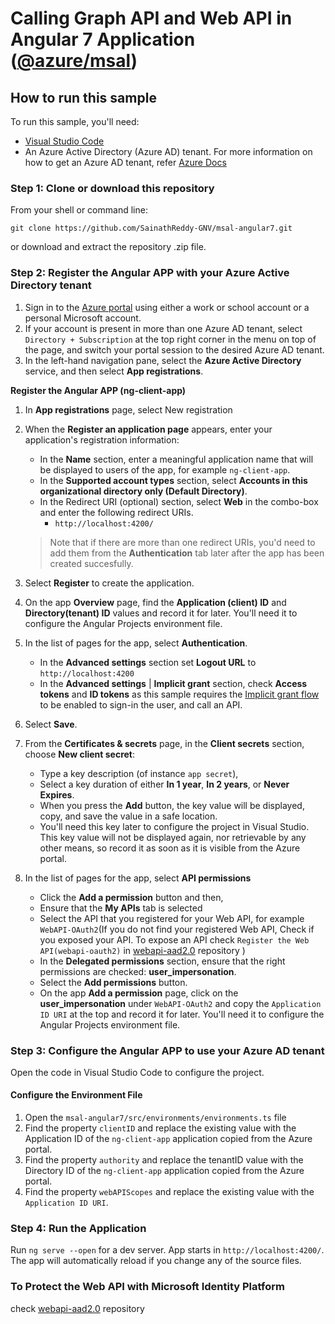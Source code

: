 # Calling Graph API and Web API in Angular 7 Application ([@azure/msal]([https://www.npmjs.com/package/@azure/msal](https://www.npmjs.com/package/@azure/msal)))

## How to run this sample

To run this sample, you'll need:
- [Visual Studio Code](https://code.visualstudio.com/)
- An Azure Active Directory (Azure AD) tenant. For more information on how to get an Azure   AD tenant, refer [Azure Docs](https://docs.microsoft.com/en-gb/azure/active-directory/)

### Step 1: Clone or download this repository
From your shell or command line:
```
git clone https://github.com/SainathReddy-GNV/msal-angular7.git
```
or download and extract the repository .zip file.

### Step 2: Register the Angular APP with your Azure Active Directory tenant
1.  Sign in to the  [Azure portal](https://portal.azure.com/)  using either a work or school account or a personal Microsoft account.
2.  If your account is present in more than one Azure AD tenant, select  `Directory + Subscription`  at the top right corner in the menu on top of the page, and switch your portal session to the desired Azure AD tenant.
3.  In the left-hand navigation pane, select the  **Azure Active Directory**  service, and then select  **App registrations**.

**Register the Angular APP (ng-client-app)**
1. In **App registrations** page, select New registration
2.  When the  **Register an application page**  appears, enter your application's registration information:
    
    -   In the  **Name**  section, enter a meaningful application name that will be displayed to users of the app, for example  `ng-client-app`.
    -   In the  **Supported account types**  section, select  **Accounts in this organizational directory only (Default Directory)**.
    -   In the Redirect URI (optional) section, select  **Web**  in the combo-box and enter the following redirect URIs.
        -   `http://localhost:4200/`
    
    > Note that if there are more than one redirect URIs, you'd need to add them from the  **Authentication**  tab later after the app has been created succesfully.
    
3.  Select  **Register**  to create the application.
    
4.  On the app  **Overview**  page, find the  **Application (client) ID** and **Directory(tenant) ID**  values and record it for later. You'll need it to configure the Angular Projects environment file.
    
5.  In the list of pages for the app, select  **Authentication**.
    
    -   In the  **Advanced settings**  section set  **Logout URL**  to  `http://localhost:4200`
    -   In the  **Advanced settings**  |  **Implicit grant**  section, check  **Access tokens**  and  **ID tokens**  as this sample requires the  [Implicit grant flow](https://docs.microsoft.com/en-us/azure/active-directory/develop/v2-oauth2-implicit-grant-flow) to be enabled to sign-in the user, and call an API.
6.  Select  **Save**.
    
7.  From the  **Certificates & secrets**  page, in the  **Client secrets**  section, choose  **New client secret**:
    
    -   Type a key description (of instance  `app secret`),
    -   Select a key duration of either  **In 1 year**,  **In 2 years**, or  **Never Expires**.
    -   When you press the  **Add**  button, the key value will be displayed, copy, and save the value in a safe location.
    -   You'll need this key later to configure the project in Visual Studio. This key value will not be displayed again, nor retrievable by any other means, so record it as soon as it is visible from the Azure portal.
8.  In the list of pages for the app, select  **API permissions**
    
    -   Click the  **Add a permission**  button and then,
    -   Ensure that the  **My APIs**  tab is selected
    -   Select the API that you registered for your Web API, for example `WebAPI-OAuth2`(If you do not find your registered Web API, Check if you exposed your API. To expose an API check `Register the Web API(webapi-oauth2)` in [webapi-aad2.0](https://github.com/SainathReddy-GNV/webapi-aad2.0) repository )
    -   In the  **Delegated permissions**  section, ensure that the right permissions are checked:  **user_impersonation**. 
    -   Select the  **Add permissions**  button.
    -  On the app  **Add a permission**  page, click on the  **user_impersonation** under `WebAPI-OAuth2` and copy the `Application ID URI` at the top and record it for later. You'll need it to configure the Angular Projects environment file.

### Step 3: Configure the Angular APP to use your Azure AD tenant

Open the code in Visual Studio Code  to configure the project.

#### Configure the Environment File

1.  Open the  `msal-angular7/src/environments/environments.ts`  file
2.  Find the property  `clientID`  and replace the existing value with the Application ID of the  `ng-client-app`  application copied from the Azure portal.
3.  Find the property  `authority`  and replace the tenantID value with the Directory ID of the `ng-client-app`  application copied from the Azure portal.
4.  Find the property `webAPIScopes` and replace the existing  value with the `Application ID URI`.

### Step 4: Run the Application

Run `ng serve --open` for a dev server. App starts in `http://localhost:4200/`. The app will automatically reload if you change any of the source files.

### To Protect the Web API with Microsoft Identity Platform 
check [webapi-aad2.0](https://github.com/SainathReddy-GNV/webapi-aad2.0) repository






